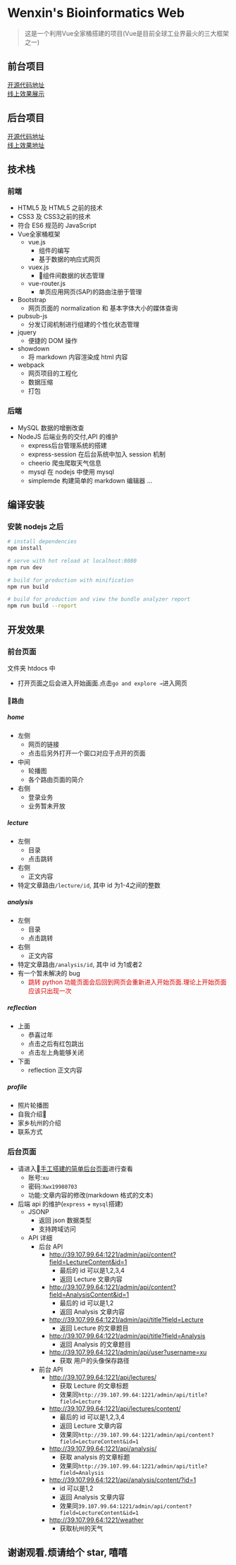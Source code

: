 # Wenxin's Bioinformatics Web
> 这是一个利用Vue全家桶搭建的项目(Vue是目前全球工业界最火的三大框架之一)

## 前台项目
[开源代码地址](https://github.com/Xinsen-Zhang/Wenxin-s-Bioinformatics-Web-User-Interface)<br/>
[线上效果展示](http://114.115.184.117/)
## 后台项目
[开源代码地址](https://github.com/Xinsen-Zhang/Wenxin-s-Bioinformatics-Web-Admin-Zone)<br/>
[线上效果地址](http://23.106.135.251:8080/admin)


## 技术栈

### 前端
* HTML5 及 HTML5 之前的技术
* CSS3 及 CSS3之前的技术
* 符合 ES6 规范的 JavaScript
* Vue全家桶框架
    * vue.js
        * 组件的编写
        * 基于数据的响应式网页
    * vuex.js
        * 组件间数据的状态管理
    * vue-router.js
        * 单页应用网页(SAP)的路由注册于管理
* Bootstrap
    * 网页页面的 normalization 和 基本字体大小的媒体查询
* pubsub-js
    * 分发订阅机制进行组建的个性化状态管理
* jquery
    * 便捷的 DOM 操作
*  showdown
    * 将 markdown 内容渲染成 html 内容
* webpack
    * 网页项目的工程化
    * 数据压缩
    * 打包
### 后端
* MySQL 数据的增删改查
* NodeJS 后端业务的交付,API 的维护
    * express后台管理系统的搭建
    * express-session 在后台系统中加入 session 机制
    * cheerio 爬虫爬取天气信息
    * mysql 在 nodejs 中使用 mysql
    * simplemde 构建简单的 markdown 编辑器
    ...

## 编译安装
### 安装 nodejs 之后
``` bash
# install dependencies
npm install

# serve with hot reload at localhost:8080
npm run dev

# build for production with minification
npm run build

# build for production and view the bundle analyzer report
npm run build --report
```

## 开发效果
### 前台页面
文件夹 htdocs 中
* 打开页面之后会进入开始画面.点击`go and explore →`进入网页
#### 路由
##### home
* 左侧
    * 网页的链接
    * 点击后另外打开一个窗口对应于点开的页面
* 中间
    * 轮播图
    * 各个路由页面的简介
* 右侧
    * 登录业务
    * 业务暂未开放
##### lecture
* 左侧
    * 目录
    * 点击跳转
* 右侧
    * 正文内容
* 特定文章路由`/lecture/id`, 其中 id 为1-4之间的整数
##### analysis
* 左侧
    * 目录
    * 点击跳转
* 右侧
    * 正文内容
* 特定文章路由`/analysis/id`, 其中 id 为1或者2
* 有一个暂未解决的 bug
    * <font color="#dd0000">跳转 python 功能页面会后回到网页会重新进入开始页面.理论上开始页面应该只出现一次</font>
##### reflection
* 上面
    * 恭喜过年
    * 点击之后有红包跳出
    * 点击左上角能够关闭
* 下面
    * reflection 正文内容
##### profile
* 照片轮播图
* 自我介绍
* 家乡杭州的介绍
* 联系方式

### 后台页面
* 请进入[手工搭建的简单后台页面](http://23.106.135.251:8080/admin)进行查看
    * 账号:`xu`
    * 密码:`Xwx19980703`
    * 功能:文章内容的修改(markdown 格式的文本)
* 后端 api 的维护(`express` + `mysql`搭建)
    * JSONP
        * 返回 json 数据类型
        * 支持跨域访问
    * API 详细
        * 后台 API
            * http://39.107.99.64:1221/admin/api/content?field=LectureContent&id=1
                * 最后的 id 可以是1,2,3,4
                * 返回 Lecture 文章内容
            * http://39.107.99.64:1221/admin/api/content?field=AnalysisContent&id=1
                * 最后的 id 可以是1,2
                * 返回 Analysis 文章内容
            * http://39.107.99.64:1221/admin/api/title?field=Lecture
                * 返回 Lecture 的文章题目
            * http://39.107.99.64:1221/admin/api/title?field=Analysis
                * 返回 Analysis 的文章题目
            * http://39.107.99.64:1221/admin/api/user?username=xu
                * 获取 用户的头像保存路径
        * 前台 API
            * http://39.107.99.64:1221/api/lectures/
                * 获取 Lecture 的文章标题
                * 效果同`http://39.107.99.64:1221/admin/api/title?field=Lecture`
            * http://39.107.99.64:1221/api/lectures/content/
                * 最后的 id 可以是1,2,3,4
                * 返回 Lecture 文章内容
                * 效果同`http://39.107.99.64:1221/admin/api/content?field=LectureContent&id=1`
            * http://39.107.99.64:1221/api/analysis/
                * 获取 analysis 的文章标题
                * 效果同`http://39.107.99.64:1221/admin/api/title?field=Analysis`
            * http://39.107.99.64:1221/api/analysis/content/?id=1
                * id 可以是1,2
                * 返回 Analysis 文章内容
                * 效果同`39.107.99.64:1221/admin/api/content?field=LectureContent&id=1`
            * http://39.107.99.64:1221/weather
                * 获取杭州的天气

## 谢谢观看.烦请给个 star, 嘻嘻